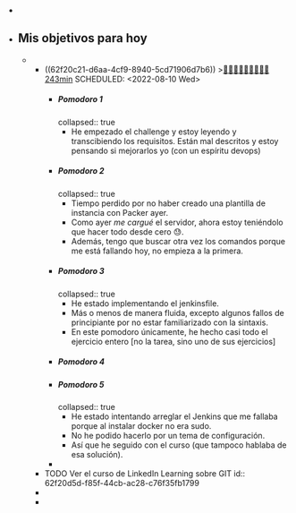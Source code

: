 -
- ## Mis objetivos para hoy
	-
		- ((62f20c21-d6aa-4cf9-8940-5cd71906d7b6)) >[🍅🍅🍅🍅🍅🍅🍅🍅🍅 243min](#agenda-pomo://?t=f-1660030401043-1500%2Cf-1660032504007-1500%2Cf-1660034479768-1500%2Cf-1660036546169-1500%2Cf-1660038600238-1500%2Cf-1660040735639-1500%2Cp-1660046373721-1078%2Cf-1660059822098-1500%2Cf-1660061543888-1500%2Cf-1660063417214-1500)
		  SCHEDULED: <2022-08-10 Wed>
			- ##### Pomodoro 1
			  collapsed:: true
				- He empezado el challenge y estoy leyendo y transcibiendo los requisitos. Están mal descritos y estoy pensando si mejorarlos yo (con un espíritu devops)
			- ##### Pomodoro 2
			  collapsed:: true
				- Tiempo perdido por no haber creado una plantilla de instancia con Packer ayer.
				- Como ayer *me cargué* el servidor, ahora estoy teniéndolo que hacer todo desde cero 😓.
				- Además, tengo que buscar otra vez los comandos porque me está fallando hoy, no empieza a la primera.
			- ##### Pomodoro 3
			  collapsed:: true
				- He estado implementando el jenkinsfile.
				- Más o menos de manera fluida, excepto algunos fallos de principiante por no estar familiarizado con la sintaxis.
				- En este pomodoro únicamente, he hecho casi todo el ejercicio entero [no la tarea, sino uno de sus ejercicios]
			- ##### Pomodoro 4
			- ##### Pomodoro 5
			  collapsed:: true
				- He estado intentando arreglar el Jenkins que me fallaba porque al instalar docker no era sudo.
				- No he podido hacerlo por un tema de configuración.
				- Así que he seguido con el curso (que tampoco hablaba de esa solución).
			-
		- TODO Ver el curso de LinkedIn Learning sobre GIT
		  id:: 62f20d5d-f85f-44cb-ac28-c76f35fb1799
		-
		-